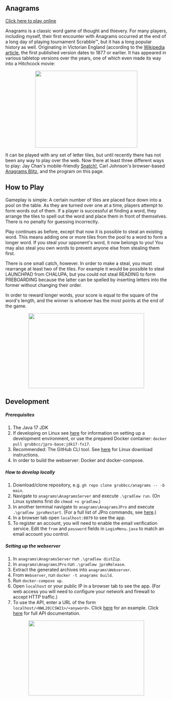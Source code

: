 ## Anagrams

[Click here to play online](https://anagrams.site)

Anagrams is a classic word game of thought and thievery. For many players, including myself, their first encounter with Anagrams occurred at the end of a long day of playing tournament Scrabble™, but it has a long popular history as well. Originating in Victorian England (according to the [Wikipedia article](https://en.wikipedia.org/wiki/Anagrams_(game)), the first published version dates to 1877 or earlier. It has appeared in various tabletop versions over the years, one of which even made its way into a Hitchcock movie:

<p align="center">
  <img src="https://seattlephysicstutor.com/anagrams%20suspicion.jpg" width="318px" height="240px">
</p>

It can be played with any set of letter tiles, but until recently there has not been any way to play over the web. Now there at least three different ways to play: Jay Chan's mobile-friendly [Snatch!](https://snatch.cc), Carl Johnson's browser-based [Anagrams Blitz](https://safe-dusk-44647.herokuapp.com/), and the program on this page.

## How to Play

Gameplay is simple: A certain number of tiles are placed face down into a pool on the table. As they are turned over one at a time, players attempt to form words out of them. If a player is successful at finding a word, they arrange the tiles to spell out the word and place them in front of themselves. There is no penalty for guessing incorrectly.

Play continues as before, except that now it is possible to steal an existing word. This means adding one or more tiles from the pool to a word to form a longer word. If you steal your opponent's word, it now belongs to you! You may also steal you own words to prevent anyone else from stealing them first.

There is one small catch, however. In order to make a steal, you must rearrange at least two of the tiles. For example it would be possible to steal LAUNCHPAD from CHALUPA, but you could not steal READING to form PREBOARDING because the latter can be spelled by inserting letters into the former without changing their order.

In order to reward longer words, your score is equal to the square of the word's length, and the winner is whoever has the most points at the end of the game.

<p align="center">
  <img src="https://seattlephysicstutor.com/images/anagrams%20screen.png" width="360px" height="234">
</p>

## Development

##### Prerequisites
1. The Java 17 JDK
2. If developing on Linux see [here](https://www.jpro.one/docs/current/2.7/PREPARING_LINUX_FOR_JPRO) for information on setting up a development environment, or use the prepared Docker container: `docker pull grubbcc/jpro-base:jdk17-fx17`.
3. Recommended: The GitHub CLI tool. See [here](https://github.com/cli/cli/blob/trunk/docs/install_linux.md) for Linux download instructions.
4. In order to build the webserver: Docker and docker-compose.

##### How to develop locally

1. Download/clone repository, e.g. `gh repo clone grubbcc/anagrams -- -b main`.
2. Navigate to `anagrams\AnagramsServer` and execute `.\gradlew run`. (On Linux systems first do `chmod +x gradlew`.)
3. In another terminal navigate to `anagrams\AnagramsJPro` and execute `.\gradlew jproRestart`. (For a full list of JPro commands, see [here](https://www.jpro.one/docs/current/2.1/JPRO_COMMANDS).)
4. In a browser tab open `localhost:8079` to see the app.
5. To register an account, you will need to enable the email verification service. Edit the `from` and `password` fields in `LoginMenu.java` to match an email account you control.

##### Setting up the webserver
1. In `anagrams\AnagramsServer` run `.\gradlew distZip`.
2. In `anagrams\AnagramsJPro` run `.\gradlew jproRelease`.
3. Extract the generated archives into `anagrams\Webserver`.
4. From `Webserver`, run `docker -t anagrams build`.
5. Run `docker-compose up`.
6. Open `localhost` or your public IP in a browser tab to see the app. (For web access you will need to configure your network and firewall to accept HTTP traffic.)
7. To use the API, enter a URL of the form `localhost/<NWL20|CSW21>/<anyword>`. Click [here](http://anagrams.mynetgear.com/CSW21/ANAGRAMS) for an example. Click [here](https://rapidapi.com/grubbcc/api/word-tree/) for full API documentation.

<p align="center">
  <img src="https://seattlephysicstutor.com/images/sample-tree.png" width="360px" height="234">
</p>

